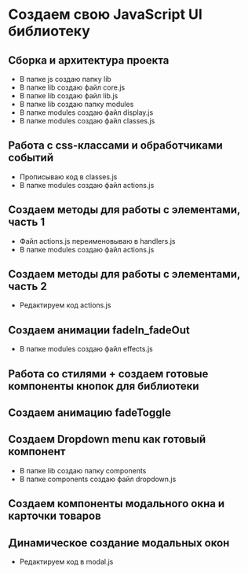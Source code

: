 # Создаем свою JavaScript UI библиотеку

## Сборка и архитектура проекта
- В папке js создаю папку lib
- В папке lib создаю файл core.js
- В папке lib создаю файл lib.js
- В папке lib создаю папку modules
- В папке modules создаю файл display.js
- В папке modules создаю файл classes.js

## Работа с css-классами и обработчиками событий
- Прописываю код в classes.js
- В папке modules создаю файл actions.js

## Создаем методы для работы с элементами, часть 1
- Файл actions.js переименовываю в handlers.js
- В папке modules создаю файл actions.js

## Создаем методы для работы с элементами, часть 2
- Редактируем код actions.js

## Создаем анимации fadeIn_fadeOut
- В папке modules создаю файл effects.js

## Работа со стилями + создаем готовые компоненты кнопок для библиотеки

## Создаем анимацию fadeToggle

## Создаем Dropdown menu как готовый компонент
- В папке lib создаю папку components
- В папке components создаю файл dropdown.js

## Создаем компоненты модального окна и карточки товаров

## Динамическое создание модальных окон
- Редактируем код в modal.js